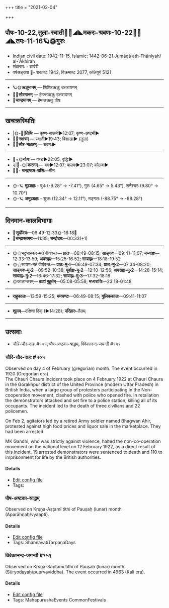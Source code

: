 +++
title = "2021-02-04"

+++
## पौषः-10-22,तुला-स्वाती🌛🌌◢◣मकरः-श्रवणः-10-22🌌🌞◢◣तपः-11-16🪐🌞गुरुः
- Indian civil date: 1942-11-15, Islamic: 1442-06-21 Jumādā ath-Thāniyah/ al-ʾĀkhirah
- संवत्सरः - शार्वरी
- वर्षसङ्ख्या 🌛- शकाब्दः 1942, विक्रमाब्दः 2077, कलियुगे 5121
___________________
- 🪐🌞**ऋतुमानम्** — शिशिरऋतुः उत्तरायणम्
- 🌌🌞**सौरमानम्** — हेमन्तऋतुः उत्तरायणम्
- 🌛**चान्द्रमानम्** — हेमन्तऋतुः पौषः
___________________


## खचक्रस्थितिः
- |🌞-🌛|**तिथिः** — कृष्ण-सप्तमी►12:07; कृष्ण-अष्टमी►  
- 🌌🌛**नक्षत्रम्** — स्वाती►19:43; विशाखा► (तुला)  
- 🌌🌞**सौर-नक्षत्रम्** — श्रवणः►  
___________________
- 🌛+🌞**योगः** — गण्डः►22:05; वृद्धिः►  
- २|🌛-🌞|**करणम्** — बवः►12:07; बालवः►23:07; कौलवः►  
- 🌌🌛- **चन्द्राष्टम-राशिः**—मीनः  
___________________
- 🌞-🪐 **मूढग्रहाः** - बुधः (-9.28° → -7.41°), गुरुः (4.65° → 5.43°), शनैश्चरः (9.80° → 10.70°)
- 🌞-🪐 **अमूढग्रहाः** - शुक्रः (12.34° → 12.11°), मङ्गलः (-88.75° → -88.28°)
___________________


## दिनमान-कालविभागाः
- 🌅**सूर्योदयः**—06:49-12:33🌞️-18:18🌇  
- 🌛**चन्द्रास्तमयः**—11:35; **चन्द्रोदयः**—00:33(+1)  
___________________
- 🌞⚝भट्टभास्कर-मते वीर्यवन्तः— **प्रातः**—06:49-08:15; **साङ्गवः**—09:41-11:07; **मध्याह्नः**—12:33-13:59; **अपराह्णः**—15:25-16:52; **सायाह्नः**—18:18-19:52  
- 🌞⚝सायण-मते वीर्यवन्तः— **प्रातः-मु॰1**—06:49-07:34; **प्रातः-मु॰2**—07:34-08:20; **साङ्गवः-मु॰2**—09:52-10:38; **पूर्वाह्णः-मु॰2**—12:10-12:56; **अपराह्णः-मु॰2**—14:28-15:14; **सायाह्नः-मु॰2**—16:46-17:32; **सायाह्नः-मु॰3**—17:32-18:18  
- 🌞कालान्तरम्— **ब्राह्मं मुहूर्तम्**—05:08-05:58; **मध्यरात्रिः**—23:18-01:48  
___________________
- **राहुकालः**—13:59-15:25; **यमघण्टः**—06:49-08:15; **गुलिककालः**—09:41-11:07  
___________________
- **शूलम्**—दक्षिणा दिक् (►14:28); **परिहारः**–तैलम्  
___________________

## उत्सवाः
- चौरि-चौर-दाहः #१०१, पौष-अष्टका-श्राद्धम्, विवेकानन्द-जयन्ती #१५९
### चौरि-चौर-दाहः #१०१

Observed on day 4 of February (gregorian) month. The event occurred in 1920 (Gregorian era).  
The Chauri Chaura incident took place on 4 February 1922 at Chauri Chaura in the Gorakhpur district of the United Province (modern Uttar Pradesh) in British India, when a large group of protesters participating in the Non-cooperation movement, clashed with police who opened fire. In retaliation the demonstrators attacked and set fire to a police station, killing all of its occupants. The incident led to the death of three civilians and 22 policemen.

On Feb 2, agitators led by a retired Army soldier named Bhagwan Ahir, protested against high food prices and liquor sale in the marketplace. They had been arrested.

MK Gandhi, who was strictly against violence, halted the non-co-operation movement on the national level on 12 February 1922, as a direct result of this incident. 19 arrested demonstrators were sentenced to death and 110 to imprisonment for life by the British authorities. 


#### Details
- [Edit config file](https://github.com/jyotisham/adyatithi/tree/master/mahApuruSha/xatra-later/gregorian/day/02/04/chauri-chaura-dAhaH.toml)
- Tags: 


### पौष-अष्टका-श्राद्धम्

Observed on Kṛṣṇa-Aṣṭamī tithi of Pauṣaḥ (lunar) month (Aparāhṇaḥ/vyaapti). 

#### Details
- [Edit config file](https://github.com/jyotisham/adyatithi/tree/master/devatA/pitR/lunar_month/tithi/10/23/pauSa-aSTakA-zrAddham.toml)
- Tags: ShannavatiTarpanaDays


### विवेकानन्द-जयन्ती #१५९

Observed on Kṛṣṇa-Saptamī tithi of Pauṣaḥ (lunar) month (Sūryodayaḥ/puurvaviddha). The event occurred in 4963 (Kali era).  


#### Details
- [Edit config file](https://github.com/jyotisham/adyatithi/tree/master/mahApuruSha/smArta-misc/lunar_month/tithi/10/22/vivEkAnanda~jayantI.toml)
- Tags: MahapurushaEvents CommonFestivals


